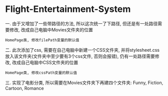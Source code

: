 # Flight-Entertainment-System

一. 由于又增加了一些带路径的方法, 所以这次统一了下路径, 但还是有一处路径需要修改, 改成自己电脑中Movies文件夹的位置

    HomePage类, 修改filePath变量的默认值


二. 此次添加了css, 需要在自己电脑中新建一个CSS文件夹, 并将stylesheet.css放入该文件夹(文件夹中至少要有3个css文件, 否则会报错), 仍有一处路径需要修改, 改成自己电脑中CSS文件夹的位置

    HomePage类, 修改cssPath变量的默认值
    
三. 实现了电影分类, 所以需要在Movies文件夹下再建四个文件夹: Funny, Fiction, Cartoon, Romance 